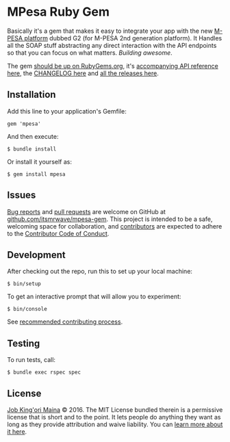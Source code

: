 MPesa Ruby Gem
==============

Basically it's a gem that makes it easy to integrate your app with the new
[M-PESA platform][mpesa-api] dubbed G2 (for M-PESA 2nd generation platform). It
Handles all the SOAP stuff abstracting any direct interaction with the API
endpoints so that you can focus on what matters. _Building awesome_.

The gem [should be up on RubyGems.org][rubygems-mpesa], it's [accompanying API
reference here][rubydoc-mpesa], the [CHANGELOG here][changelog] and [all the
releases here][releases].


Installation
------------

Add this line to your application's Gemfile:

    gem 'mpesa'

And then execute:

    $ bundle install

Or install it yourself as:

    $ gem install mpesa


Issues
------

[Bug reports][issues] and [pull requests][pull-requests] are welcome on GitHub
at [github.com/itsmrwave/mpesa-gem][repositories]. This project is intended to
be a safe, welcoming space for collaboration, and [contributors][contributors]
are expected to adhere to the [Contributor Code of Conduct][code-of-conduct].


Development
-----------

After checking out the repo, run this to set up your local machine:

    $ bin/setup

To get an interactive prompt that will allow you to experiment:

    $ bin/console

See [recommended contributing process][contributing].


Testing
-------

To run tests, call:

    $ bundle exec rspec spec


License
-------

[Job King'ori Maina](http://kingori.co/) © 2016. The MIT License bundled therein
is a permissive license that is short and to the point. It lets people do
anything they want as long as they provide attribution and waive liability. You
can [learn more about it here][mit-license].

[changelog]: https://raw.githubusercontent.com/itsmrwave/mpesa-gem/master/CHANGELOG.md
[code-of-conduct]: https://raw.githubusercontent.com/itsmrwave/mpesa-gem/master/CODE_OF_CONDUCT.md
[contributing]: https://raw.githubusercontent.com/itsmrwave/mpesa-gem/master/CONTRIBUTING.md
[contributors]: https://github.com/itsmrwave/mpesa-gem/graphs/contributors
[issue-new]: https://github.com/itsmrwave/mpesa-gem/issues/new
[issues]: https://github.com/itsmrwave/mpesa-gem/issues
[mit-license]: http://choosealicense.com/licenses/mit
[mpesa-api]: http://www.safaricom.co.ke/business/corporate/m-pesa-payments-services/m-pesa-api
[pull-requests]: https://github.com/itsmrwave/mpesa-gem/pulls
[releases]: https://github.com/itsmrwave/mpesa-gem/releases
[repositories]: https://github.com/itsmrwave/mpesa-gem
[rubydoc-mpesa]: http://rubydoc.info/gems/mpesa
[rubygems-mpesa]: http://rubygems.org/gems/mpesa
